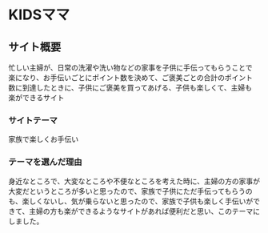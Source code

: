 # KIDSママ

## サイト概要
忙しい主婦が、日常の洗濯や洗い物などの家事を子供に手伝ってもらうことで
楽になり、お手伝いごとにポイント数を決めて、ご褒美ごとの合計のポイント
数に到達したときに、子供にご褒美を買ってあげる、子供も楽しくて、主婦も
楽ができるサイト

### サイトテーマ
家族で楽しくお手伝い

### テーマを選んだ理由
身近なところで、大変なところや不便なところを考えた時に、主婦の方の家事が大変だというところが多いと思ったので、家族で子供にただ手伝ってもらうのも、楽しくないし、気が乗らないと思ったので、家族で子供も楽しく手伝いができて、主婦の方も楽ができるようなサイトがあれば便利だと思い、このテーマにしました。
